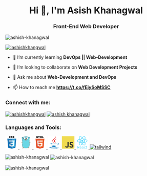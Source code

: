 <h1 align="center">Hi 👋, I'm Asish Khanagwal</h1>
<h3 align="center">Front-End Web Developer</h3>

<p align="left"> <img src="https://komarev.com/ghpvc/?username=ashish-khanagwal&label=Profile%20views&color=0e75b6&style=flat" alt="ashish-khanagwal" /> </p>

<p align="left"> <a href="https://twitter.com/iashishkhangwal" target="blank"><img src="https://img.shields.io/twitter/follow/iashishkhangwal?logo=twitter&style=for-the-badge" alt="iashishkhangwal" /></a> </p>

- 🌱 I’m currently learning **DevOps || Web-Development**

- 👯 I’m looking to collaborate on **Web Development Projects**

- 💬 Ask me about **Web-Development and DevOps**

- 📫 How to reach me **https://t.co/fEjySoMSSC**

<h3 align="left">Connect with me:</h3>
<p align="left">
<a href="https://twitter.com/iashishkhangwal" target="blank"><img align="center" src="https://raw.githubusercontent.com/rahuldkjain/github-profile-readme-generator/master/src/images/icons/Social/twitter.svg" alt="iashishkhangwal" height="30" width="40" /></a>
<a href="https://linkedin.com/in/ashish khanagwal" target="blank"><img align="center" src="https://raw.githubusercontent.com/rahuldkjain/github-profile-readme-generator/master/src/images/icons/Social/linked-in-alt.svg" alt="ashish khanagwal" height="30" width="40" /></a>
</p>

<h3 align="left">Languages and Tools:</h3>
<p align="left"> <a href="https://www.w3schools.com/css/" target="_blank" rel="noreferrer"> <img src="https://raw.githubusercontent.com/devicons/devicon/master/icons/css3/css3-original-wordmark.svg" alt="css3" width="40" height="40"/> </a> <a href="https://golang.org" target="_blank" rel="noreferrer"> <img src="https://raw.githubusercontent.com/devicons/devicon/master/icons/go/go-original.svg" alt="go" width="40" height="40"/> </a> <a href="https://www.w3.org/html/" target="_blank" rel="noreferrer"> <img src="https://raw.githubusercontent.com/devicons/devicon/master/icons/html5/html5-original-wordmark.svg" alt="html5" width="40" height="40"/> </a> <a href="https://www.java.com" target="_blank" rel="noreferrer"> <img src="https://raw.githubusercontent.com/devicons/devicon/master/icons/java/java-original.svg" alt="java" width="40" height="40"/> </a> <a href="https://developer.mozilla.org/en-US/docs/Web/JavaScript" target="_blank" rel="noreferrer"> <img src="https://raw.githubusercontent.com/devicons/devicon/master/icons/javascript/javascript-original.svg" alt="javascript" width="40" height="40"/> </a> <a href="https://reactjs.org/" target="_blank" rel="noreferrer"> <img src="https://raw.githubusercontent.com/devicons/devicon/master/icons/react/react-original-wordmark.svg" alt="react" width="40" height="40"/> </a> <a href="https://tailwindcss.com/" target="_blank" rel="noreferrer"> <img src="https://www.vectorlogo.zone/logos/tailwindcss/tailwindcss-icon.svg" alt="tailwind" width="40" height="40"/> </a> </p>

<p><img align="left" src="https://github-readme-stats.vercel.app/api/top-langs?username=ashish-khanagwal&show_icons=true&locale=en&layout=compact" alt="ashish-khanagwal" /></p>

<p>&nbsp;<img align="center" src="https://github-readme-stats.vercel.app/api?username=ashish-khanagwal&show_icons=true&locale=en" alt="ashish-khanagwal" /></p>

<p><img align="center" src="https://github-readme-streak-stats.herokuapp.com/?user=ashish-khanagwal&" alt="ashish-khanagwal" /></p>
